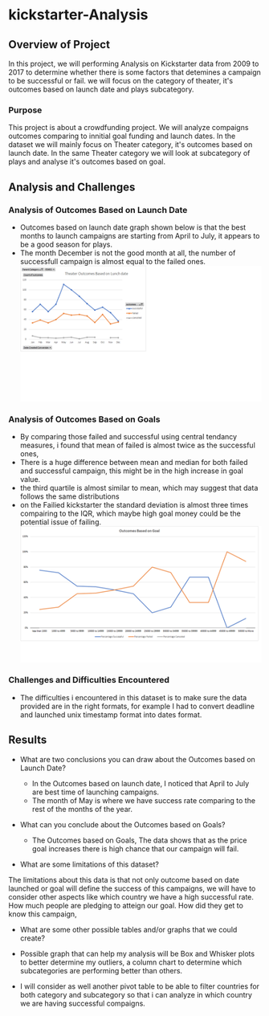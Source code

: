 # kickstarter-Analysis
## Overview of Project
In this project, we will performing Analysis on Kickstarter data from 2009 to 2017 to determine whether there is some factors that detemines a campaign to be successful or fail. we will focus on  the category of theater, it's outcomes based on launch date and plays subcategory.   

### Purpose

This project is about a crowdfunding project. We will analyze compaigns outcomes comparing to innitial goal funding and launch dates. 
In the dataset we will mainly focus on Theater category, it's outcomes based on launch date. 
In the same Theater category we will look at  subcategory of plays and analyse it's outcomes based on goal. 

## Analysis and Challenges
### Analysis of Outcomes Based on Launch Date
- Outcomes based on launch date graph shown below is  that the best months to launch campaigns are starting from April to July, it appears to be a good season for plays. 
- The month December is not the good month at all, the number of successfull campaign is almost equal to the failed ones. 
![Theater outcomes based on launch date](https://github.com/elzmanzi/kickstarter-Analysis/blob/main/Resources/Theater_Outcomes_vs_Launch.png)

### Analysis of Outcomes Based on Goals
- By comparing those failed and successful using central tendancy measures, i found that mean of failed is almost twice as the successful ones,
- There is a huge difference  between mean and median for both failed and successful campaign, this might be in the high increase in goal value. 
- the third quartile is almost similar to mean, which may suggest that data follows the same distributions 
- on the Failied kickstarter the standard deviation is almost three times compairing to the IQR, which maybe high goal money could be the potential issue of failing. 
![Outcomes based on goal](https://github.com/elzmanzi/kickstarter-Analysis/blob/main/Resources/Outcomes_vs_Goals.png)

### Challenges and Difficulties Encountered

- The difficulties i encountered in this dataset is to make sure the data provided are in the right formats, for example I had to convert deadline and launched unix timestamp format  into dates format. 

## Results

- What are two conclusions you can draw about the Outcomes based on Launch Date?

    - In the Outcomes based on launch date, I noticed that April to July are best time of launching campaigns.  
    - The month of May is where we have success rate comparing to the rest of the months of the year. 

- What can you conclude about the Outcomes based on Goals?

    - The Outcomes based on Goals, The data shows that as the price goal increases there is high chance that our campaign will fail.

- What are some limitations of this dataset?

The limitations about this data is that not only outcome based on date launched or goal will define the success of this campaigns, 
we will have to consider other aspects like which country we have a high successful rate. 
How much people are pledging to atteign our goal. How did they get to know this campaign, 

- What are some other possible tables and/or graphs that we could create?

- Possible graph that can help my analysis will be Box and Whisker plots to better determine my outliers,
 a column chart to determine which subcategories are performing better than others. 
 
- I will consider as well another pivot table to be able to filter countries for both category and subcategory
 so that i can analyze in which country we are having successful compaigns.

